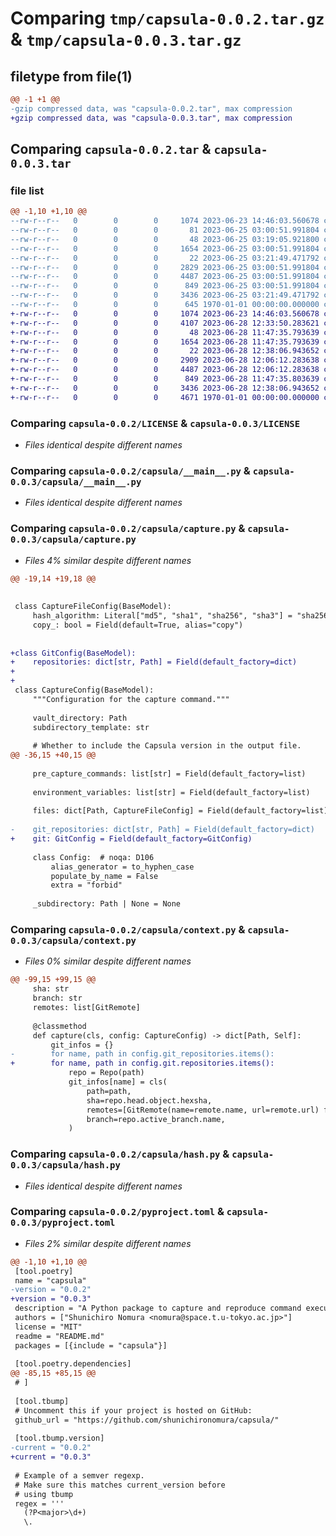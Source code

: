 # Comparing `tmp/capsula-0.0.2.tar.gz` & `tmp/capsula-0.0.3.tar.gz`

## filetype from file(1)

```diff
@@ -1 +1 @@
-gzip compressed data, was "capsula-0.0.2.tar", max compression
+gzip compressed data, was "capsula-0.0.3.tar", max compression
```

## Comparing `capsula-0.0.2.tar` & `capsula-0.0.3.tar`

### file list

```diff
@@ -1,10 +1,10 @@
--rw-r--r--   0        0        0     1074 2023-06-23 14:46:03.560678 capsula-0.0.2/LICENSE
--rw-r--r--   0        0        0       81 2023-06-25 03:00:51.991804 capsula-0.0.2/README.md
--rw-r--r--   0        0        0       48 2023-06-25 03:19:05.921800 capsula-0.0.2/capsula/__init__.py
--rw-r--r--   0        0        0     1654 2023-06-25 03:00:51.991804 capsula-0.0.2/capsula/__main__.py
--rw-r--r--   0        0        0       22 2023-06-25 03:21:49.471792 capsula-0.0.2/capsula/_version.py
--rw-r--r--   0        0        0     2829 2023-06-25 03:00:51.991804 capsula-0.0.2/capsula/capture.py
--rw-r--r--   0        0        0     4487 2023-06-25 03:00:51.991804 capsula-0.0.2/capsula/context.py
--rw-r--r--   0        0        0      849 2023-06-25 03:00:51.991804 capsula-0.0.2/capsula/hash.py
--rw-r--r--   0        0        0     3436 2023-06-25 03:21:49.471792 capsula-0.0.2/pyproject.toml
--rw-r--r--   0        0        0      645 1970-01-01 00:00:00.000000 capsula-0.0.2/PKG-INFO
+-rw-r--r--   0        0        0     1074 2023-06-23 14:46:03.560678 capsula-0.0.3/LICENSE
+-rw-r--r--   0        0        0     4107 2023-06-28 12:33:50.283621 capsula-0.0.3/README.md
+-rw-r--r--   0        0        0       48 2023-06-28 11:47:35.793639 capsula-0.0.3/capsula/__init__.py
+-rw-r--r--   0        0        0     1654 2023-06-28 11:47:35.793639 capsula-0.0.3/capsula/__main__.py
+-rw-r--r--   0        0        0       22 2023-06-28 12:38:06.943652 capsula-0.0.3/capsula/_version.py
+-rw-r--r--   0        0        0     2909 2023-06-28 12:06:12.283638 capsula-0.0.3/capsula/capture.py
+-rw-r--r--   0        0        0     4487 2023-06-28 12:06:12.283638 capsula-0.0.3/capsula/context.py
+-rw-r--r--   0        0        0      849 2023-06-28 11:47:35.803639 capsula-0.0.3/capsula/hash.py
+-rw-r--r--   0        0        0     3436 2023-06-28 12:38:06.943652 capsula-0.0.3/pyproject.toml
+-rw-r--r--   0        0        0     4671 1970-01-01 00:00:00.000000 capsula-0.0.3/PKG-INFO
```

### Comparing `capsula-0.0.2/LICENSE` & `capsula-0.0.3/LICENSE`

 * *Files identical despite different names*

### Comparing `capsula-0.0.2/capsula/__main__.py` & `capsula-0.0.3/capsula/__main__.py`

 * *Files identical despite different names*

### Comparing `capsula-0.0.2/capsula/capture.py` & `capsula-0.0.3/capsula/capture.py`

 * *Files 4% similar despite different names*

```diff
@@ -19,14 +19,18 @@
 
 
 class CaptureFileConfig(BaseModel):
     hash_algorithm: Literal["md5", "sha1", "sha256", "sha3"] = "sha256"
     copy_: bool = Field(default=True, alias="copy")
 
 
+class GitConfig(BaseModel):
+    repositories: dict[str, Path] = Field(default_factory=dict)
+
+
 class CaptureConfig(BaseModel):
     """Configuration for the capture command."""
 
     vault_directory: Path
     subdirectory_template: str
 
     # Whether to include the Capsula version in the output file.
@@ -36,15 +40,15 @@
 
     pre_capture_commands: list[str] = Field(default_factory=list)
 
     environment_variables: list[str] = Field(default_factory=list)
 
     files: dict[Path, CaptureFileConfig] = Field(default_factory=list)
 
-    git_repositories: dict[str, Path] = Field(default_factory=dict)
+    git: GitConfig = Field(default_factory=GitConfig)
 
     class Config:  # noqa: D106
         alias_generator = to_hyphen_case
         populate_by_name = False
         extra = "forbid"
 
     _subdirectory: Path | None = None
```

### Comparing `capsula-0.0.2/capsula/context.py` & `capsula-0.0.3/capsula/context.py`

 * *Files 0% similar despite different names*

```diff
@@ -99,15 +99,15 @@
     sha: str
     branch: str
     remotes: list[GitRemote]
 
     @classmethod
     def capture(cls, config: CaptureConfig) -> dict[Path, Self]:
         git_infos = {}
-        for name, path in config.git_repositories.items():
+        for name, path in config.git.repositories.items():
             repo = Repo(path)
             git_infos[name] = cls(
                 path=path,
                 sha=repo.head.object.hexsha,
                 remotes=[GitRemote(name=remote.name, url=remote.url) for remote in repo.remotes],
                 branch=repo.active_branch.name,
             )
```

### Comparing `capsula-0.0.2/capsula/hash.py` & `capsula-0.0.3/capsula/hash.py`

 * *Files identical despite different names*

### Comparing `capsula-0.0.2/pyproject.toml` & `capsula-0.0.3/pyproject.toml`

 * *Files 2% similar despite different names*

```diff
@@ -1,10 +1,10 @@
 [tool.poetry]
 name = "capsula"
-version = "0.0.2"
+version = "0.0.3"
 description = "A Python package to capture and reproduce command execution contexts"
 authors = ["Shunichiro Nomura <nomura@space.t.u-tokyo.ac.jp>"]
 license = "MIT"
 readme = "README.md"
 packages = [{include = "capsula"}]
 
 [tool.poetry.dependencies]
@@ -85,15 +85,15 @@
 # ]
 
 [tool.tbump]
 # Uncomment this if your project is hosted on GitHub:
 github_url = "https://github.com/shunichironomura/capsula/"
 
 [tool.tbump.version]
-current = "0.0.2"
+current = "0.0.3"
 
 # Example of a semver regexp.
 # Make sure this matches current_version before
 # using tbump
 regex = '''
   (?P<major>\d+)
   \.
```

